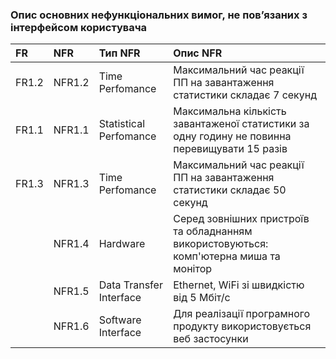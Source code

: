 ### Опис основних нефункціональних вимог, не пов’язаних з інтерфейсом користувача

|FR  |NFR    | Тип NFR | Опис NFR|
|:-  |:-     |:-       |:-       |
|FR1.2 | NFR1.2  | Time Perfomance | Максимальний час реакції ПП на завантаження статистики складає 7 секунд|
|FR1.1 | NFR1.1  |  Statistical Perfomance | Максимальна кількість завантаженої статистики за одну годину не повинна перевищувати 15 разів|
|FR1.3 | NFR1.3  |  Time Perfomance| Максимальний час реакції ПП на завантаження статистики складає 50 секунд|
|      | NFR1.4  |  Hardware| Серед зовнішних пристроїв та обладнанням використовуються: комп'ютерна миша та монітор|
|      | NFR1.5  |  Data Transfer Interface| Ethernet, WiFi зі швидкістю від 5 Мбіт/с|
|      | NFR1.6  |  Software Interface |  Для реалізації програмного продукту використовується веб застосунки|
